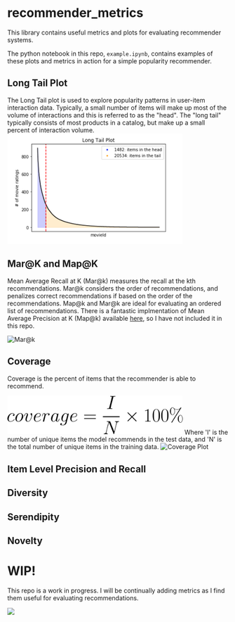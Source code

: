 # recommender_metrics
This library contains useful metrics and plots for evaluating  recommender systems.

The python notebook in this repo, `example.ipynb`, contains examples of these plots and metrics in action for a simple popularity recommender.

## Long Tail Plot
The Long Tail plot is used to explore popularity patterns in user-item interaction data. Typically, a small number of items will make up most of the volume of interactions and this is referred to as the "head". The "long tail" typically consists of most products in a catalog, but make up a small percent of interaction volume.
<img src="images/long_tail_plot.png" alt="Long Tail Plot" width=400>

## Mar@K and Map@K
Mean Average Recall at K (Mar@k) measures the recall at the kth recommendations. Mar@k considers the order of recommendations, and penalizes correct recommendations if based on the order of the recommendations. Map@k and Mar@k are ideal for evaluating an ordered list of recommendations. There is a fantastic implmentation of Mean Average Precision at K (Map@k) available [here](https://github.com/benhamner/Metrics), so I have not included it in this repo.

<img src="images/mark_plot.gif" alt="Mar@k" width=400>

## Coverage
Coverage is the percent of items that the recommender is able to recommend.

<img src="images/coverage_equation.gif" alt="Coverage Equation" width=400>
Where 'I' is the number of unique items the model recommends in the test data, and 'N' is the total number of unique items in the training data.

<img src="images/coverage_plot.gif" alt="Coverage Plot" width=400>

## Item Level Precision and Recall

## Diversity

## Serendipity

## Novelty

# WIP!
This repo is a work in progress. I will be continually adding metrics as I find them useful for evaluating recommendations.

<img src="https://media.giphy.com/media/YAnpMSHcurJVS/giphy.gif" width=150>
